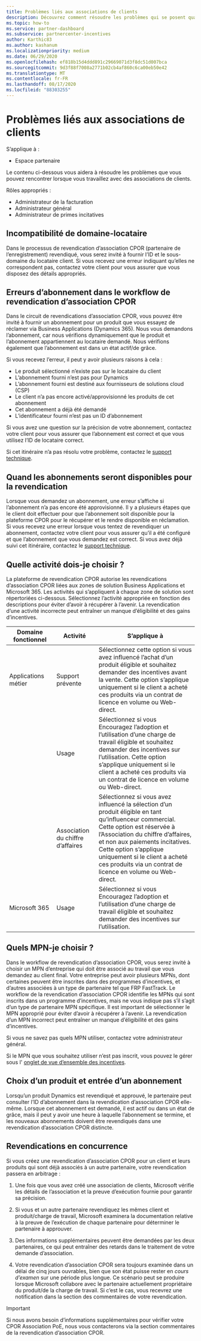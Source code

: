 ```yaml
---
title: Problèmes liés aux associations de clients
description: Découvrez comment résoudre les problèmes qui se posent quand vous travaillez avec des associations de clients CPOR.
ms.topic: how-to
ms.service: partner-dashboard
ms.subservice: partnercenter-incentives
author: Karthic83
ms.author: kashanum
ms.localizationpriority: medium
ms.date: 06/29/2020
ms.openlocfilehash: ef818b15d4ddd891c29669071d3f8dc51d007bca
ms.sourcegitcommit: 9d3f88f7008a2771b02cb4af860c6ca00eb50e42
ms.translationtype: MT
ms.contentlocale: fr-FR
ms.lasthandoff: 08/17/2020
ms.locfileid: "88303255"
---
```

# <a name="customer-association-issues"></a>Problèmes liés aux associations de clients

S’applique à :

- Espace partenaire

Le contenu ci-dessous vous aidera à résoudre les problèmes que vous pouvez rencontrer lorsque vous travaillez avec des associations de clients.

Rôles appropriés :

- Administrateur de la facturation
- Administrateur général
- Administrateur de primes incitatives

## <a name="domain-tenant-mismatch"></a>Incompatibilité de domaine-locataire

Dans le processus de revendication d’association CPOR (partenaire de l’enregistrement) revendiqué, vous serez invité à fournir l’ID et le sous-domaine du locataire client. Si vous recevez une erreur indiquant qu’elles ne correspondent pas, contactez votre client pour vous assurer que vous disposez des détails appropriés.

## <a name="subscription-errors-in-the-cpor-association-claim-flow"></a>Erreurs d’abonnement dans le workflow de revendication d’association CPOR

Dans le circuit de revendications d’association CPOR, vous pouvez être invité à fournir un abonnement pour un produit que vous essayez de réclamer via Business Applications (Dynamics 365). Nous vous demandons l’abonnement, car nous vérifions dynamiquement que le produit et l’abonnement appartiennent au locataire demandé. Nous vérifions également que l’abonnement est dans un état actif/de grâce.

Si vous recevez l’erreur, il peut y avoir plusieurs raisons à cela :

- Le produit sélectionné n’existe pas sur le locataire du client
- L’abonnement fourni n’est pas pour Dynamics
- L’abonnement fourni est destiné aux fournisseurs de solutions cloud (CSP)
- Le client n’a pas encore activé/approvisionné les produits de cet abonnement
- Cet abonnement a déjà été demandé
- L’identificateur fourni n’est pas un ID d’abonnement

Si vous avez une question sur la précision de votre abonnement, contactez votre client pour vous assurer que l’abonnement est correct et que vous utilisez l’ID de locataire correct.

Si cet itinéraire n’a pas résolu votre problème, contactez le [support technique](https://partner.microsoft.com/dashboard/support/incentives/servicerequests?category=incentives).

## <a name="when-subscriptions-will-be-available-to-claim"></a>Quand les abonnements seront disponibles pour la revendication

Lorsque vous demandez un abonnement, une erreur s’affiche si l’abonnement n’a pas encore été approvisionné. Il y a plusieurs étapes que le client doit effectuer pour que l’abonnement soit disponible pour la plateforme CPOR pour le récupérer et le rendre disponible en réclamation. Si vous recevez une erreur lorsque vous tentez de revendiquer un abonnement, contactez votre client pour vous assurer qu’il a été configuré et que l’abonnement que vous demandez est correct. Si vous avez déjà suivi cet itinéraire, contactez le [support technique](https://partner.microsoft.com/dashboard/support/incentives/servicerequests?category=incentives).

## <a name="which-activity-do-i-choose"></a>Quelle activité dois-je choisir ?

La plateforme de revendication CPOR autorise les revendications d’association CPOR liées aux zones de solution Business Applications et Microsoft 365. Les activités qui s’appliquent à chaque zone de solution sont répertoriées ci-dessous. Sélectionnez l’activité appropriée en fonction des descriptions pour éviter d’avoir à récupérer à l’avenir. La revendication d’une activité incorrecte peut entraîner un manque d’éligibilité et des gains d’incentives.


| Domaine fonctionnel | Activité | S’applique à |
| ------ | ----------- | ----------- |
| Applications métier      | Support prévente   | Sélectionnez cette option si vous avez influencé l’achat d’un produit éligible et souhaitez demander des incentives avant la vente. Cette option s’applique uniquement si le client a acheté ces produits via un contrat de licence en volume ou Web-direct. |
|    |  Usage  | Sélectionnez si vous Encouragez l’adoption et l’utilisation d’une charge de travail éligible et souhaitez demander des incentives sur l’utilisation. Cette option s’applique uniquement si le client a acheté ces produits via un contrat de licence en volume ou Web-direct. |
|    | Association du chiffre d’affaires   | Sélectionnez si vous avez influencé la sélection d’un produit éligible en tant qu’influenceur commercial. Cette option est réservée à l’Association du chiffre d’affaires, et non aux paiements incitatives. Cette option s’applique uniquement si le client a acheté ces produits via un contrat de licence en volume ou Web-direct.   |
| Microsoft 365   | Usage   | Sélectionnez si vous Encouragez l’adoption et l’utilisation d’une charge de travail éligible et souhaitez demander des incentives sur l’utilisation. |

## <a name="which-mpn-do-i-choose"></a>Quels MPN-je choisir ?

Dans le workflow de revendication d’association CPOR, vous serez invité à choisir un MPN d’entreprise qui doit être associé au travail que vous demandez au client final. Votre entreprise peut avoir plusieurs MPNs, dont certaines peuvent être inscrites dans des programmes d’incentives, et d’autres associées à un type de partenaire tel que FRP FastTrack. Le workflow de la revendication d’association CPOR identifie les MPNs qui sont inscrits dans un programme d’incentives, mais ne vous indique pas s’il s’agit d’un type de partenaire MPN spécifique. Il est important de sélectionner le MPN approprié pour éviter d’avoir à récupérer à l’avenir. La revendication d’un MPN incorrect peut entraîner un manque d’éligibilité et des gains d’incentives.

Si vous ne savez pas quels MPN utiliser, contactez votre administrateur général.

Si le MPN que vous souhaitez utiliser n’est pas inscrit, vous pouvez le gérer sous l' [onglet de vue d’ensemble des incentives](https://partner.microsoft.com/dashboard/incentives/enrollment/summary).

## <a name="choosing-a-product-vs-entering-a-subscription"></a>Choix d’un produit et entrée d’un abonnement

Lorsqu’un produit Dynamics est revendiqué et approuvé, le partenaire peut consulter l’ID d’abonnement dans la revendication d’association CPOR elle-même. Lorsque cet abonnement est demandé, il est actif ou dans un état de grâce, mais il peut y avoir une heure à laquelle l’abonnement se termine, et les nouveaux abonnements doivent être revendiqués dans une revendication d’association CPOR distincte.

## <a name="competing-claims"></a>Revendications en concurrence

Si vous créez une revendication d’association CPOR pour un client et leurs produits qui sont déjà associés à un autre partenaire, votre revendication passera en arbitrage :

1. Une fois que vous avez créé une association de clients, Microsoft vérifie les détails de l’association et la preuve d’exécution fournie pour garantir sa précision.

2. Si vous et un autre partenaire revendiquez les mêmes client et produit/charge de travail, Microsoft examinera la documentation relative à la preuve de l’exécution de chaque partenaire pour déterminer le partenaire à approuver.

3. Des informations supplémentaires peuvent être demandées par les deux partenaires, ce qui peut entraîner des retards dans le traitement de votre demande d’association.

4. Votre revendication d’association CPOR sera toujours examinée dans un délai de cinq jours ouvrables, bien que son état puisse rester en _cours d’examen_ sur une période plus longue. Ce scénario peut se produire lorsque Microsoft collabore avec le partenaire actuellement propriétaire du produit/de la charge de travail. Si c’est le cas, vous recevrez une notification dans la section des commentaires de votre revendication. 

>[!IMPORTANT]
>Si nous avons besoin d’informations supplémentaires pour vérifier votre CPOR Association PoE, nous vous contacterons via la section commentaires de la revendication d’association CPOR.
